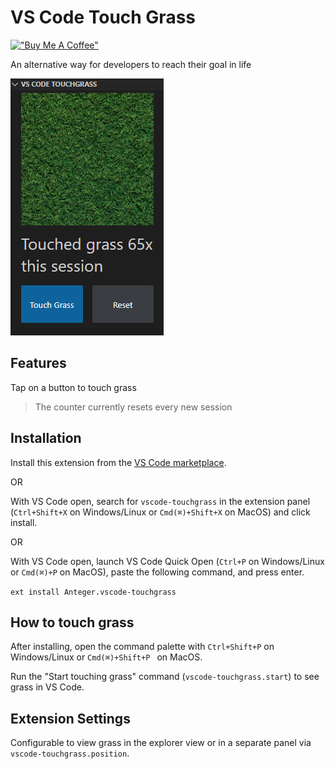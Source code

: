 # VS Code Touch Grass

[!["Buy Me A Coffee"](https://www.buymeacoffee.com/assets/img/custom_images/orange_img.png)](https://www.buymeacoffee.com/anteger)

An alternative way for developers to reach their goal in life

![Screenshot](https://raw.githubusercontent.com/Anteger/vscode-touchgrass/master/screenshot.png)

## Features

Tap on a button to touch grass

> The counter currently resets every new session

## Installation

Install this extension from the [VS Code marketplace](https://marketplace.visualstudio.com/items?itemName=Anteger.vscode-touchgrass).

OR

With VS Code open, search for `vscode-touchgrass` in the extension panel (`Ctrl+Shift+X` on Windows/Linux or `Cmd(⌘)+Shift+X` on MacOS) and click install.

OR

With VS Code open, launch VS Code Quick Open (`Ctrl+P` on Windows/Linux or `Cmd(⌘)+P` on MacOS), paste the following command, and press enter.

`ext install Anteger.vscode-touchgrass`

## How to touch grass

After installing, open the command palette with `Ctrl+Shift+P` on Windows/Linux or `Cmd(⌘)+Shift+P ` on MacOS.

Run the "Start touching grass" command (`vscode-touchgrass.start`) to see grass in VS Code.

## Extension Settings

Configurable to view grass in the explorer view or in a separate panel via `vscode-touchgrass.position`.


